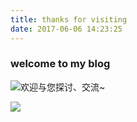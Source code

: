 ```yaml
---
title: thanks for visiting
date: 2017-06-06 14:23:25
---
```


### welcome to my blog

![欢迎与您探讨、交流~](https://timgsa.baidu.com/timg?image&quality=80&size=b9999_10000&sec=1559814948029&di=d25562fcc5df30b74cafd0e099a319b9&imgtype=0&src=http%3A%2F%2Fs2.sinaimg.cn%2Fmw690%2F006jbLrqty71PcDDYU981%26690)

![](https://timgsa.baidu.com/timg?image&quality=80&size=b9999_10000&sec=1559814650244&di=cd189b64d6636aea720d8f027f3276e8&imgtype=0&src=http%3A%2F%2Fb-ssl.duitang.com%2Fuploads%2Fitem%2F201411%2F27%2F20141127153629_ceBn3.jpeg)
